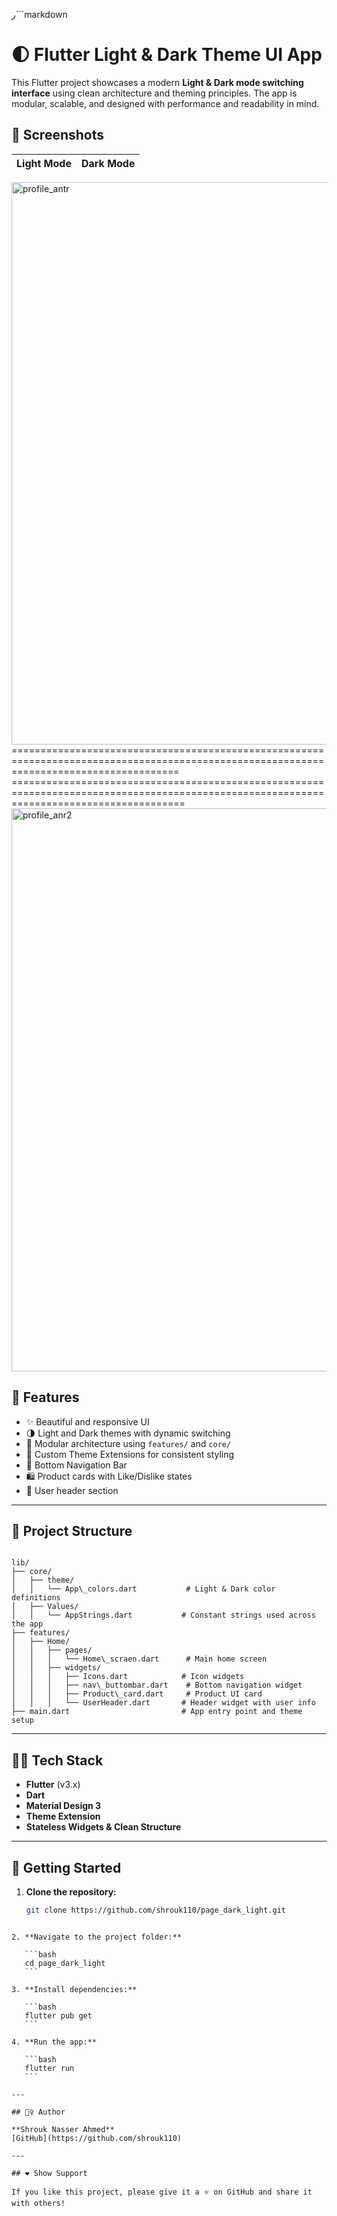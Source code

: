
ر```markdown
# 🌓 Flutter Light & Dark Theme UI App


This Flutter project showcases a modern **Light & Dark mode switching interface** using clean architecture and theming principles. The app is modular, scalable, and designed with performance and readability in mind.
## 📱 Screenshots
| Light Mode | Dark Mode |
|------------|-----------|

<img width="669" height="900" alt="profile_antr" src="https://github.com/user-attachments/assets/fab36218-8fe3-4051-b9f8-8ec58a9592cf" />
=========================================================================================================================================
==========================================================================================================================================
<img width="668" height="901" alt="profile_anr2" src="https://github.com/user-attachments/assets/11f87b66-ba66-45a9-8587-305cb0aea194" />


## 🌟 Features

- ✨ Beautiful and responsive UI
- 🌗 Light and Dark themes with dynamic switching
- 🧩 Modular architecture using `features/` and `core/`
- 🧠 Custom Theme Extensions for consistent styling
- 🧱 Bottom Navigation Bar
- 🛍️ Product cards with Like/Dislike states
- 👤 User header section

---

## 📁 Project Structure

```

lib/
├── core/
│   ├── theme/
│   │   └── App\_colors.dart           # Light & Dark color definitions
│   ├── Values/
│   │   └── AppStrings.dart           # Constant strings used across the app
├── features/
│   ├── Home/
│   │   ├── pages/
│   │   │   └── Home\_scraen.dart      # Main home screen
│   │   ├── widgets/
│   │   │   ├── Icons.dart            # Icon widgets
│   │   │   ├── nav\_buttombar.dart    # Bottom navigation widget
│   │   │   ├── Product\_card.dart     # Product UI card
│   │   │   └── UserHeader.dart       # Header widget with user info
├── main.dart                         # App entry point and theme setup

````

---

## 🧑‍💻 Tech Stack

- **Flutter** (v3.x)
- **Dart**
- **Material Design 3**
- **Theme Extension**
- **Stateless Widgets & Clean Structure**

---

## 🚀 Getting Started

1. **Clone the repository:**
   ```bash
   git clone https://github.com/shrouk110/page_dark_light.git
````

2. **Navigate to the project folder:**

   ```bash
   cd page_dark_light
   ```

3. **Install dependencies:**

   ```bash
   flutter pub get
   ```

4. **Run the app:**

   ```bash
   flutter run
   ```

---

## 🙋‍♀️ Author

**Shrouk Nasser Ahmed**
[GitHub](https://github.com/shrouk110) 

---

## ❤️ Show Support

If you like this project, please give it a ⭐ on GitHub and share it with others!

